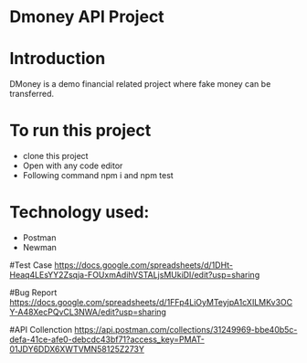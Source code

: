 # Dmoney API Project

# Introduction 
DMoney is a demo financial related project where fake money can be transferred.

# To run this project
- clone this project
- Open with any code editor
- Following command npm i and npm test

# Technology used:
- Postman
- Newman

#Test Case
https://docs.google.com/spreadsheets/d/1DHt-Heaq4LEsYY2Zsqja-FOUxmAdihVSTALjsMUkiDI/edit?usp=sharing

#Bug Report
https://docs.google.com/spreadsheets/d/1FFp4LiOyMTeyjpA1cXILMKv3OCY-A48XecPQvCL3NWA/edit?usp=sharing

#API Collenction
https://api.postman.com/collections/31249969-bbe40b5c-defa-41ce-afe0-debcdc43bf71?access_key=PMAT-01JDY6DDX6XWTVMN58125Z273Y
